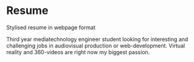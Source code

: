 # Resume
Stylised resume in webpage format

Third year mediatechnology engineer student looking for interesting and challenging jobs in audiovisual production or web-development. Virtual reality and 360-videos are right now my biggest passion.
